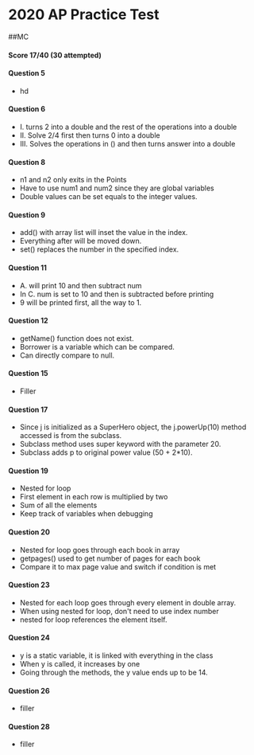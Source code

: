 # 2020 AP Practice Test

##MC

#### Score 17/40 (30 attempted)

#### Question 5
* hd 

#### Question 6
* I. turns 2 into a double and the rest of the operations into a double
* II. Solve 2/4 first then turns 0 into a double
* III. Solves the operations in () and then turns answer into a double

#### Question 8
* n1 and n2 only exits in the Points
* Have to use num1 and num2 since they are global variables
* Double values can be set equals to the integer values.

#### Question 9
* add() with array list will inset the value in the index.
* Everything after will be moved down.
* set() replaces the number in the specified index.

#### Question 11
* A. will print 10 and then subtract num
* In C. num is set to 10 and then is subtracted before printing
* 9 will be printed first, all the way to 1.

#### Question 12
* getName() function does not exist.
* Borrower is a variable which can be compared.
* Can directly compare to null.

#### Question 15
* Filler

#### Question 17
* Since j is initialized as a SuperHero object, the j.powerUp(10) method accessed is from the subclass.
* Subclass method uses super keyword with the parameter 20.
* Subclass adds p to original power value (50 + 2*10).

#### Question 19
* Nested for loop
* First element in each row is multiplied by two
* Sum of all the elements
* Keep track of variables when debugging 

#### Question 20
* Nested for loop goes through each book in array
* getpages() used to get number of pages for each book
* Compare it to max page value and switch if condition is met

#### Question 23
* Nested for each loop goes through every element in double array.
* When using nested for loop, don't need to use index number
* nested for loop references the element itself.

#### Question 24
* y is a static variable, it is linked with everything in the class
* When y is called, it increases by one
* Going through the methods, the y value ends up to be 14.

#### Question 26
* filler

#### Question 28
* filler

